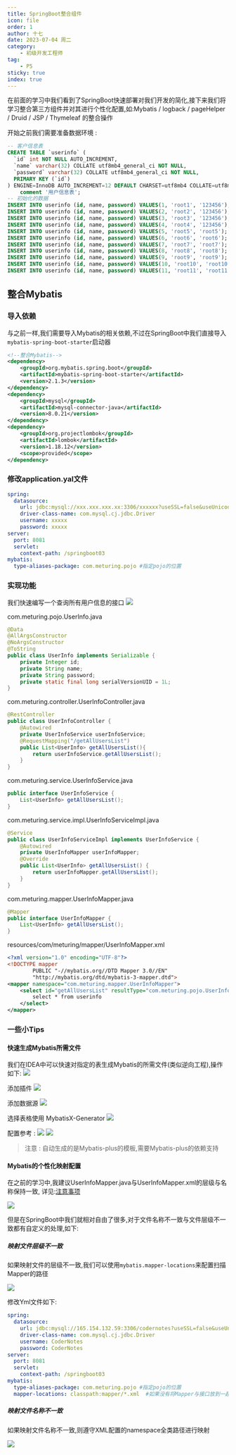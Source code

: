 ```yaml
---
title: SpringBoot整合组件
icon: file
order: 1
author: 十七
date: 2023-07-04 周二
category:
	- 初级开发工程师
tag:
	- P5
sticky: true
index: true
---
```


在前面的学习中我们看到了SpringBoot快速部署对我们开发的简化,接下来我们将学习整合第三方组件并对其进行个性化配置,如:Mybatis / logback  / pageHelper / Druid / JSP  / Thymeleaf 的整合操作

开始之前我们需要准备数据环境 : 

```sql
-- 客户信息表
CREATE TABLE `userinfo` (
  `id` int NOT NULL AUTO_INCREMENT,
  `name` varchar(32) COLLATE utf8mb4_general_ci NOT NULL,
  `password` varchar(32) COLLATE utf8mb4_general_ci NOT NULL,
  PRIMARY KEY (`id`)
) ENGINE=InnoDB AUTO_INCREMENT=12 DEFAULT CHARSET=utf8mb4 COLLATE=utf8mb4_general_ci COMMENT='用户信息表';
    comment '用户信息表';
-- 初始化的数据
INSERT INTO userinfo (id, name, password) VALUES(1, 'root1', '123456');
INSERT INTO userinfo (id, name, password) VALUES(2, 'root2', '123456');
INSERT INTO userinfo (id, name, password) VALUES(3, 'root3', '123456');
INSERT INTO userinfo (id, name, password) VALUES(4, 'root4', '123456');
INSERT INTO userinfo (id, name, password) VALUES(5, 'root5', 'root5');
INSERT INTO userinfo (id, name, password) VALUES(6, 'root6', 'root6');
INSERT INTO userinfo (id, name, password) VALUES(7, 'root7', 'root7');
INSERT INTO userinfo (id, name, password) VALUES(8, 'root8', 'root8');
INSERT INTO userinfo (id, name, password) VALUES(9, 'root9', 'root9');
INSERT INTO userinfo (id, name, password) VALUES(10, 'root10', 'root10');
INSERT INTO userinfo (id, name, password) VALUES(11, 'root11', 'root11');
```

## 整合Mybatis

### 导入依赖

与之前一样,我们需要导入Mybatis的相关依赖,不过在SpringBoot中我们直接导入`mybatis-spring-boot-starter`启动器

```XML
<!--整合Mybatis-->
<dependency>
	<groupId>org.mybatis.spring.boot</groupId>
	<artifactId>mybatis-spring-boot-starter</artifactId>
	<version>2.1.3</version>
</dependency>
<dependency>
	<groupId>mysql</groupId>
	<artifactId>mysql-connector-java</artifactId>
	<version>8.0.21</version>
</dependency>
<dependency>
	<groupId>org.projectlombok</groupId>
	<artifactId>lombok</artifactId>
	<version>1.18.12</version>
	<scope>provided</scope>
</dependency>
```

### 修改application.yal文件

```yml
spring:
  datasource:
    url: jdbc:mysql://xxx.xxx.xxx.xx:3306/xxxxxx?useSSL=false&useUnicode=true&characterEncoding=UTF-8&serverTimezone=Asia/Shanghai
    driver-class-name: com.mysql.cj.jdbc.Driver
    username: xxxxx
    password: xxxxx
server:
  port: 8081
  servlet:
    context-path: /springboot03
mybatis:
  type-aliases-package: com.meturing.pojo #指定pojo的位置
```

### 实现功能

我们快速编写一个查询所有用户信息的接口
![](assets/image-20230705170247417.png)

com.meturing.pojo.UserInfo.java
```Java
@Data
@AllArgsConstructor
@NoArgsConstructor
@ToString
public class UserInfo implements Serializable {
	private Integer id;
    private String name;
    private String password;
    private static final long serialVersionUID = 1L;
}
```

com.meturing.controller.UserInfoController.java
```Java
@RestController
public class UserInfoController {
    @Autowired
    private UserInfoService userInfoService;
    @RequestMapping("/getAllUsersList")
    public List<UserInfo> getAllUsersList(){
        return userInfoService.getAllUsersList();
    }
}
```

com.meturing.service.UserInfoService.java
```java
public interface UserInfoService {
    List<UserInfo> getAllUsersList();
}
```

com.meturing.service.impl.UserInfoServiceImpl.java
```java
@Service
public class UserInfoServiceImpl implements UserInfoService {
    @Autowired
    private UserInfoMapper userInfoMapper;
    @Override
    public List<UserInfo> getAllUsersList() {
        return userInfoMapper.getAllUsersList();
    }
}
```

com.meturing.mapper.UserInfoMapper.java
```java
@Mapper
public interface UserInfoMapper {
    List<UserInfo> getAllUsersList();
}
```

resources/com/meturing/mapper/UserInfoMapper.xml
```XMl
<?xml version="1.0" encoding="UTF-8"?>
<!DOCTYPE mapper
        PUBLIC "-//mybatis.org//DTD Mapper 3.0//EN"
        "http://mybatis.org/dtd/mybatis-3-mapper.dtd">
<mapper namespace="com.meturing.mapper.UserInfoMapper">
    <select id="getAllUsersList" resultType="com.meturing.pojo.UserInfo">
        select * from userinfo
    </select>
</mapper>
```

### 一些小Tips

#### 快速生成Mybatis所需文件

我们在IDEA中可以快速对指定的表生成Mybatis的所需文件(类似逆向工程),操作如下:
![](assets/image-20230705172331743.png)

添加插件
![](assets/image-20230705170722913.png)

添加数据源
![](assets/image-20230705170700872.png)

选择表格使用 MybatisX-Generator
![](assets/image-20230705170634653.png)

配置参考 :
![](assets/image-20230705171752842.png)
![](assets/image-20230705172252886.png)

> 注意 : 自动生成的是Mybatis-plus的模板,需要Mybatis-plus的依赖支持

#### Mybatis的个性化映射配置

在之前的学习中,我建议UserInfoMapper.java与UserInfoMapper.xml的层级与名称保持一致,
详见:[注意事项](../../01_Mybatis基础/05_Mybatis代理模式的开发/Mybatis代理模式的开发.md#注意事项)

![](assets/image-20230705173257181.png)

但是在SpringBoot中我们就相对自由了很多,对于文件名称不一致与文件层级不一致都有自定义的处理,如下:

##### 映射文件层级不一致

如果映射文件的层级不一致,我们可以使用`mybatis.mapper-locations`来配置扫描Mapper的路径

![](assets/image-20230705173641736.png)

修改Yml文件如下:
```yml
spring:
  datasource:
    url: jdbc:mysql://165.154.132.59:3306/codernotes?useSSL=false&useUnicode=true&characterEncoding=UTF-8&serverTimezone=Asia/Shanghai
    driver-class-name: com.mysql.cj.jdbc.Driver
    username: CoderNotes
    password: CoderNotes
server:
  port: 8081
  servlet:
    context-path: /springboot03
mybatis:
  type-aliases-package: com.meturing.pojo #指定pojo的位置
  mapper-locations: classpath:mapper/*.xml  #如果没有将Mapper与接口放到一起,可以使用该参数指定Mapper的位置
```

##### 映射文件名称不一致

如果映射文件名称不一致,则遵守XML配置的namespace全类路径进行映射

![](assets/image-20230705173849451.png)


